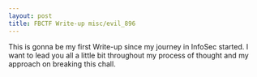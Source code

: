 ```yaml
---
layout: post
title: FBCTF Write-up misc/evil_896
---
```


This is gonna be my first Write-up since my journey in InfoSec started. I want to lead you all a little bit throughout my process of thought and my approach on breaking this chall.
